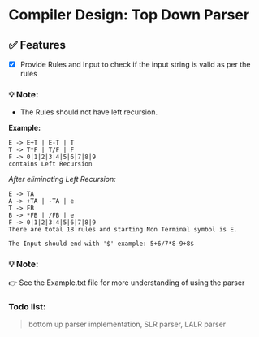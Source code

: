 # Compiler Design: Top Down Parser

## ✅ Features 

- [X] Provide Rules and Input to check if the input string is valid as per the rules

### 💡 Note:
- The Rules should not have left recursion.


**Example:**

```
E -> E+T | E-T | T
T -> T*F | T/F | F
F -> 0|1|2|3|4|5|6|7|8|9
contains Left Recursion

```

_After eliminating Left Recursion:_

```
E -> TA
A -> +TA | -TA | e
T -> FB
B -> *FB | /FB | e
F -> 0|1|2|3|4|5|6|7|8|9
There are total 18 rules and starting Non Terminal symbol is E.

The Input should end with '$' example: 5+6/7*8-9+8$
```

### 💡 Note:
👉 See the Example.txt file for more understanding of using the parser

### Todo list:
> bottom up parser implementation, 
> SLR parser,
> LALR parser
